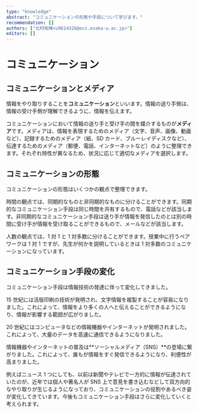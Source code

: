 ```yaml
---
type: "knowledge"
abstract: "コミュニケーションの形態や手段について学びます。"
recommendation: []
authors: ["北村祐稀<u961432b@ecs.osaka-u.ac.jp>"]
editors: []
---
```


# コミュニケーション

## コミュニケーションとメディア

情報をやり取りすることを**コミュニケーション**といいます。情報の送り手側は、情報の受け手側が理解できるように、情報を伝えます。

コミュニケーションにおいて情報の送り手と受け手の間を媒介するものが**メディア**です。メディアは、情報を表現するためのメディア（文字、音声、画像、動画など）、記録するためのメディア（紙、SD カード、ブルーレイディスクなど）、伝達するためのメディア（郵便、電話、インターネットなど）のように整理できます。それぞれ特性が異なるため、状況に応じて適切なメディアを選択します。

## コミュニケーションの形態

コミュニケーションの形態はいくつかの観点で整理できます。

時間の観点では、同期的なものと非同期的なものに分けることができます。同期的なコミュニケーション手段は同じ時間を共有するもので、電話などが該当します。非同期的なコミュニケーション手段は送り手が情報を発信したのとは別の時間に受け手が情報を受け取ることができるもので、メールなどが該当します。

人数の観点では、1 対 1 と 1 対多数に分けることができます。授業中に行うペアワークは 1 対 1 ですが、先生が何かを説明しているときは 1 対多数のコミュニケーションになっています。

## コミュニケーション手段の変化

コミュニケーション手段は情報技術の発達に伴って変化してきました。

15 世紀には活版印刷の技術が発明され、文字情報を複製することが容易になりました。これによって、情報をより多くの人へと伝えることができるようになり、情報が影響する範囲が広がりました。

20 世紀にはコンピュータなどの情報機器やインターネットが発明されました。これによって、大量のデータを高速に通信できるようになりました。

情報機器やインターネットの普及は**ソーシャルメディア（SNS）**の登場に繋がりました。これによって、誰もが情報をすぐ発信できるようになり、利便性が高まりました。

例えばニュース 1 つにしても、以前は新聞やテレビで一方的に情報が伝達されていたのが、近年では個人や著名人が SNS 上で意見を書き込むなどして双方向的なやり取りが生じるようになっており、コミュニケーションの役割やあるべき姿が変化してきています。今後もコミュニケーション手段はさらに変化していくと考えられます。
